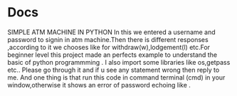 # Docs
SIMPLE ATM MACHINE  IN PYTHON
In this we entered a username and password to signin  in atm machine.Then there is different responses ,according to it we chooses like for 
withdraw(w),lodgement(l) etc.For beginner level this project made an perfects example to understand the basic of python programmming .
I also import some libraries like os,getpass etc..
Please go through it and if u see any statement wrong then reply  to me.
And one thing is that run this code in command terminal (cmd) in your window,otherwise it shows an error of password echoing like .
